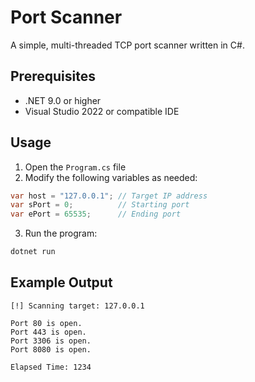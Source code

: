 # Port Scanner

A simple, multi-threaded TCP port scanner written in C#.

## Prerequisites

- .NET 9.0 or higher
- Visual Studio 2022 or compatible IDE

## Usage

1. Open the `Program.cs` file
2. Modify the following variables as needed:
```csharp
var host = "127.0.0.1"; // Target IP address
var sPort = 0;          // Starting port
var ePort = 65535;      // Ending port
```
3. Run the program:
```bash
dotnet run
```

## Example Output

```
[!] Scanning target: 127.0.0.1

Port 80 is open.
Port 443 is open.
Port 3306 is open.
Port 8080 is open.

Elapsed Time: 1234
```
